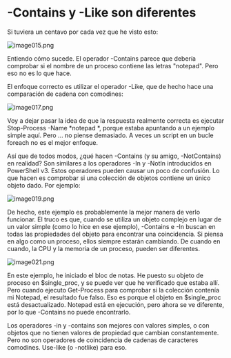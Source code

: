 # -Contains y -Like son diferentes


Si tuviera un centavo por cada vez que he visto esto:

![image015.png](images/image015.png)

Entiendo cómo sucede. El operador -Contains parece que debería comprobar si el nombre de un proceso contiene las letras "notepad". Pero eso no es lo que hace.

El enfoque correcto es utilizar el operador -Like, que de hecho hace una comparación de cadena con comodines:

![image017.png](images/image017.png)

Voy a dejar pasar la idea de que la respuesta realmente correcta es ejecutar Stop-Process -Name *notepad *, porque estaba apuntando a un ejemplo simple aquí. Pero ... no piense demasiado. A veces un script en un bucle foreach no es el mejor enfoque.

Así que de todos modos, ¿qué hacen -Contains (y su amigo, -NotContains) en realidad? Son similares a los operadores -In y -NotIn introducidos en PowerShell v3. Estos operadores pueden causar un poco de confusión. Lo que hacen es comprobar si una colección de objetos contiene un único objeto dado. Por ejemplo:

![image019.png](images/image019.png)

De hecho, este ejemplo es probablemente la mejor manera de verlo funcionar. El truco es que, cuando se utiliza un objeto complejo en lugar de un valor simple (como lo hice en ese ejemplo), -Contains e -In buscan en todas las propiedades del objeto para encontrar una coincidencia. Si piensa en algo como un proceso, ellos siempre estarán cambiando. De cuando en cuando, la CPU y la memoria de un proceso, pueden ser diferentes.

![image021.png](images/image021.png)

En este ejemplo, he iniciado el bloc de notas. He puesto su objeto de proceso en $single_proc, y se puede ver que he verificado que estaba allí. Pero cuando ejecuto Get-Process para comprobar si la colección contenía mi Notepad, el resultado fue falso. Eso es porque el objeto en $single_proc está desactualizado. Notepad está en ejecución, pero ahora se ve diferente, por lo que -Contains no puede encontrarlo.

Los operadores -in y -contains son mejores con valores simples, o con objetos que no tienen valores de propiedad que cambian constantemente. Pero no son operadores de coincidencia de cadenas de caracteres comodines. Use-like (o -notlike) para eso.
